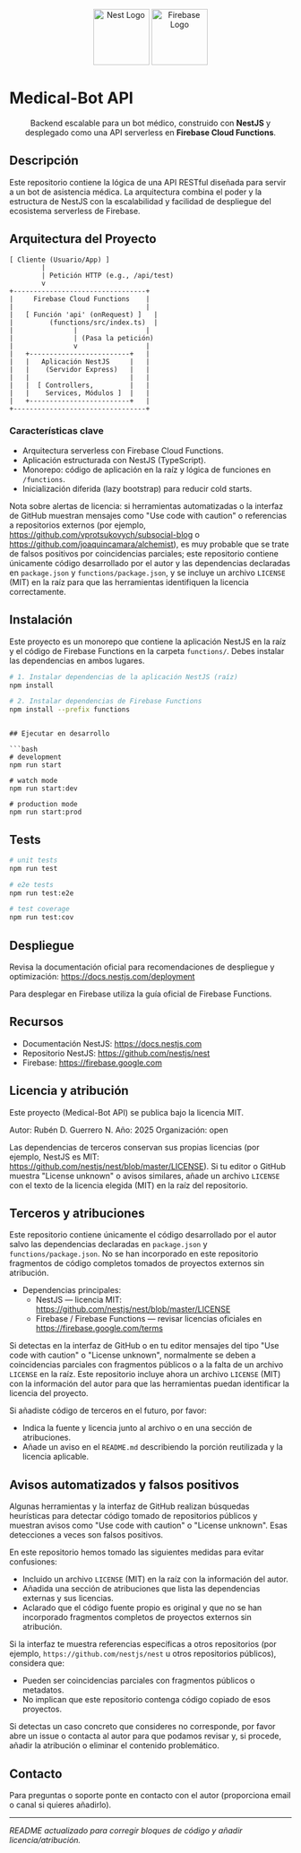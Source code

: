 <p align="center">
  <a href="http://nestjs.com/" target="blank"><img src="https://nestjs.com/img/logo-small.svg" width="100" alt="Nest Logo" /></a>
  <img src="https://www.vectorlogo.zone/logos/firebase/firebase-icon.svg" width="100" alt="Firebase Logo" />
</p>

# Medical-Bot API

<p align="center">
  Backend escalable para un bot médico, construido con <strong>NestJS</strong> y desplegado como una API serverless en <strong>Firebase Cloud Functions</strong>.
</p>

## Descripción

Este repositorio contiene la lógica de una API RESTful diseñada para servir a un bot de asistencia médica. La arquitectura combina el poder y la estructura de NestJS con la escalabilidad y facilidad de despliegue del ecosistema serverless de Firebase.

## Arquitectura del Proyecto

```
[ Cliente (Usuario/App) ]
        |
        | Petición HTTP (e.g., /api/test)
        v
+---------------------------------+
|     Firebase Cloud Functions    |
|                                 |
|   [ Función 'api' (onRequest) ]   |
|         (functions/src/index.ts)  |
|               |                 |
|               | (Pasa la petición)
|               v                 |
|   +-------------------------+   |
|   |   Aplicación NestJS     |   |
|   |    (Servidor Express)   |   |
|   |                         |   |
|   |  [ Controllers,         |   |
|   |    Services, Módulos ]  |   |
|   +-------------------------+   |
+---------------------------------+
```

### Características clave

- Arquitectura serverless con Firebase Cloud Functions.
- Aplicación estructurada con NestJS (TypeScript).
- Monorepo: código de aplicación en la raíz y lógica de funciones en `/functions`.
- Inicialización diferida (lazy bootstrap) para reducir cold starts.

Nota sobre alertas de licencia: si herramientas automatizadas o la interfaz de GitHub muestran mensajes como "Use code with caution" o referencias a repositorios externos (por ejemplo, https://github.com/vprotsukovych/subsocial-blog o https://github.com/joaquincamara/alchemist), es muy probable que se trate de falsos positivos por coincidencias parciales; este repositorio contiene únicamente código desarrollado por el autor y las dependencias declaradas en `package.json` y `functions/package.json`, y se incluye un archivo `LICENSE` (MIT) en la raíz para que las herramientas identifiquen la licencia correctamente.

## Instalación

Este proyecto es un monorepo que contiene la aplicación NestJS en la raíz y el código de Firebase Functions en la carpeta `functions/`. Debes instalar las dependencias en ambos lugares.

```bash
# 1. Instalar dependencias de la aplicación NestJS (raíz)
npm install

# 2. Instalar dependencias de Firebase Functions
npm install --prefix functions
```

````

## Ejecutar en desarrollo

```bash
# development
npm run start

# watch mode
npm run start:dev

# production mode
npm run start:prod
````

## Tests

```bash
# unit tests
npm run test

# e2e tests
npm run test:e2e

# test coverage
npm run test:cov
```

## Despliegue

Revisa la documentación oficial para recomendaciones de despliegue y optimización: https://docs.nestjs.com/deployment

Para desplegar en Firebase utiliza la guía oficial de Firebase Functions.

## Recursos

- Documentación NestJS: https://docs.nestjs.com
- Repositorio NestJS: https://github.com/nestjs/nest
- Firebase: https://firebase.google.com

## Licencia y atribución

Este proyecto (Medical-Bot API) se publica bajo la licencia MIT.

Autor: Rubén D. Guerrero N.
Año: 2025
Organización: open

Las dependencias de terceros conservan sus propias licencias (por ejemplo, NestJS es MIT: https://github.com/nestjs/nest/blob/master/LICENSE). Si tu editor o GitHub muestra "License unknown" o avisos similares, añade un archivo `LICENSE` con el texto de la licencia elegida (MIT) en la raíz del repositorio.

## Terceros y atribuciones

Este repositorio contiene únicamente el código desarrollado por el autor salvo las dependencias declaradas en `package.json` y `functions/package.json`. No se han incorporado en este repositorio fragmentos de código completos tomados de proyectos externos sin atribución.

- Dependencias principales:
  - NestJS — licencia MIT: https://github.com/nestjs/nest/blob/master/LICENSE
  - Firebase / Firebase Functions — revisar licencias oficiales en https://firebase.google.com/terms

Si detectas en la interfaz de GitHub o en tu editor mensajes del tipo "Use code with caution" o "License unknown", normalmente se deben a coincidencias parciales con fragmentos públicos o a la falta de un archivo `LICENSE` en la raíz. Este repositorio incluye ahora un archivo `LICENSE` (MIT) con la información del autor para que las herramientas puedan identificar la licencia del proyecto.

Si añadiste código de terceros en el futuro, por favor:

- Indica la fuente y licencia junto al archivo o en una sección de atribuciones.
- Añade un aviso en el `README.md` describiendo la porción reutilizada y la licencia aplicable.

## Avisos automatizados y falsos positivos

Algunas herramientas y la interfaz de GitHub realizan búsquedas heurísticas para detectar código tomado de repositorios públicos y muestran avisos como "Use code with caution" o "License unknown". Esas detecciones a veces son falsos positivos.

En este repositorio hemos tomado las siguientes medidas para evitar confusiones:

- Incluido un archivo `LICENSE` (MIT) en la raíz con la información del autor.
- Añadida una sección de atribuciones que lista las dependencias externas y sus licencias.
- Aclarado que el código fuente propio es original y que no se han incorporado fragmentos completos de proyectos externos sin atribución.

Si la interfaz te muestra referencias específicas a otros repositorios (por ejemplo, `https://github.com/nestjs/nest` u otros repositorios públicos), considera que:

- Pueden ser coincidencias parciales con fragmentos públicos o metadatos.
- No implican que este repositorio contenga código copiado de esos proyectos.

Si detectas un caso concreto que consideres no corresponde, por favor abre un issue o contacta al autor para que podamos revisar y, si procede, añadir la atribución o eliminar el contenido problemático.

## Contacto

Para preguntas o soporte ponte en contacto con el autor (proporciona email o canal si quieres añadirlo).

---

_README actualizado para corregir bloques de código y añadir licencia/atribución._
